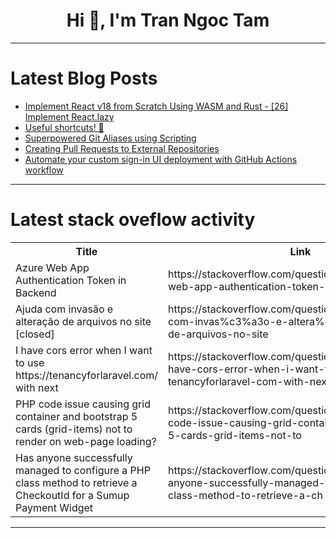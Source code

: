 <h1 align="center">Hi 👋, I'm Tran Ngoc Tam</h1>

---

# Latest Blog Posts 
<!-- BLOG-POST-LIST:START -->
- [Implement React v18 from Scratch Using WASM and Rust - [26] Implement React.lazy](https://dev.to/paradeto/implement-react-v18-from-scratch-using-wasm-and-rust-26-implement-reactlazy-4n0n)
- [Useful shortcuts! 🥸](https://dev.to/ritumka/useful-shortcuts-8hg)
- [Superpowered Git Aliases using Scripting](https://dev.to/agentender/superpowered-git-aliases-using-scripting-4odf)
- [Creating Pull Requests to External Repositories](https://dev.to/anhchienvu/creating-pull-requests-to-external-repositories-5183)
- [Automate your custom sign-in UI deployment with GitHub Actions workflow](https://dev.to/logto/automate-your-custom-sign-in-ui-deployment-with-github-actions-workflow-24oe)
<!-- BLOG-POST-LIST:END -->

---

# Latest stack oveflow activity
<table>
  <tr><th>Title</th><th>Link</th></tr>
  <!-- STACKOVERFLOW:START --><tr><td>Azure Web App Authentication Token in Backend</td><td>https://stackoverflow.com/questions/79004846/azure-web-app-authentication-token-in-backend</td></tr><tr><td>Ajuda com invasão e alteração de arquivos no site [closed]</td><td>https://stackoverflow.com/questions/79004837/ajuda-com-invas%c3%a3o-e-altera%c3%a7%c3%a3o-de-arquivos-no-site</td></tr><tr><td>I have cors error when I want to use https://tenancyforlaravel.com/ with next</td><td>https://stackoverflow.com/questions/79004834/i-have-cors-error-when-i-want-to-use-https-tenancyforlaravel-com-with-next</td></tr><tr><td>PHP code issue causing grid container and bootstrap 5 cards &lpar;grid-items&rpar; not to render on web-page loading?</td><td>https://stackoverflow.com/questions/79004490/php-code-issue-causing-grid-container-and-bootstrap-5-cards-grid-items-not-to</td></tr><tr><td>Has anyone successfully managed to configure a PHP class method to retrieve a CheckoutId for a Sumup Payment Widget</td><td>https://stackoverflow.com/questions/79004254/has-anyone-successfully-managed-to-configure-a-php-class-method-to-retrieve-a-ch</td></tr><!-- STACKOVERFLOW:END -->
</table>

---


